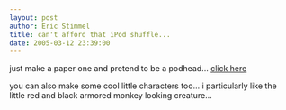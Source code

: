 ```yaml
---
layout: post
author: Eric Stimmel
title: can't afford that iPod shuffle...
date: 2005-03-12 23:39:00
--- 
```



just make a paper one and pretend to be a podhead... [click here][]

you can also make some cool little characters too... i particularly like the little red and black armored monkey looking creature...

  [click here]: http://www.ohashi-lab.bse.kyutech.ac.jp/%7Eshin/etc/etc46.html

